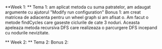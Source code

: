 **Week 1: **
Tema 1: am aplicat metoda cu suma patratelor, am adaugat argumente cu ajutorul "Modify run configuration"
Bonus 1: am creat matricea de adiacenta pentru un wheel graph si am afisat o. Am facut o metode findCycles care gaseste ciclurile de cate 3 
noduri. Aceasta apeleaza metoda recursiva DFS care realizeaza o parcurgere DFS incepand cu nodurile nevizitate. 

** Week 2: **
Tema 2:
Bonus 2:
